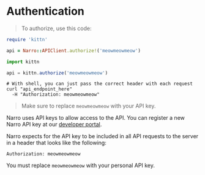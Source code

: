 # Authentication

> To authorize, use this code:

```ruby
require 'kittn'

api = Narro::APIClient.authorize!('meowmeowmeow')
```

```javascript
import kittn

api = kittn.authorize('meowmeowmeow')
```

```shell
# With shell, you can just pass the correct header with each request
curl "api_endpoint_here"
  -H "Authorization: meowmeowmeow"
```

> Make sure to replace `meowmeowmeow` with your API key.

Narro uses API keys to allow access to the API. You can register a new Narro API key at our [developer portal](http://example.com/developers).

Narro expects for the API key to be included in all API requests to the server in a header that looks like the following:

`Authorization: meowmeowmeow`

<aside class="notice">
You must replace <code>meowmeowmeow</code> with your personal API key.
</aside>


